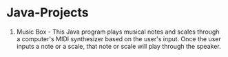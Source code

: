 # Java-Projects
1. Music Box - This Java program plays musical notes and scales through a computer's MIDI synthesizer based on the user's input. Once the user inputs a note or a scale, that note or scale will play through the speaker.

